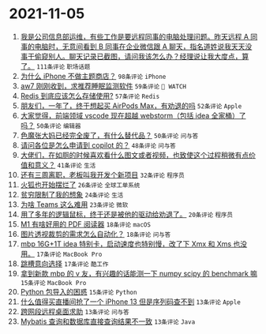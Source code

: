 # 2021-11-05

1. [我是公司信息部运维，有些工作是要远程同事的电脑处理问题。昨天远程 A 同事的电脑时，无意间看到 B 同事在企业微信跟 A 聊天，指名道姓说我天天没事干偷窥别人。聊天记录已截图，请问我该怎么办？经理说让我大度点，算了。](https://www.v2ex.com/t/813228) `111条评论` `职场话题`
1. [为什么 iPhone 不做主题商店？](https://www.v2ex.com/t/813186) `98条评论` `iPhone`
1. [aw7 刚刚收到，求推荐睡眠监测软件](https://www.v2ex.com/t/813235) `59条评论` ` WATCH`
1. [Redis 到底应该怎么存储使用?](https://www.v2ex.com/t/813275) `57条评论` `Redis`
1. [朋友们，一年了，终于想起买 AirPods Max，有劝退的吗](https://www.v2ex.com/t/813277) `52条评论` `Apple`
1. [大家觉得，前端领域 vscode 现在超越 webstorm（包括 idea 全家桶）了吗？](https://www.v2ex.com/t/813253) `50条评论` `编辑器`
1. [色魔张大妈已经完全废了，有什么替代品？](https://www.v2ex.com/t/813227) `50条评论` `问与答`
1. [请问各位是怎么申请到 copilot 的？](https://www.v2ex.com/t/813188) `48条评论` `问与答`
1. [大佬们，在如厕的时候喜欢看什么图文或者视频，也致使这个过程稍微有点价值和意义？](https://www.v2ex.com/t/813206) `41条评论` `生活`
1. [还有三周离职，老板叫我开发个新项目](https://www.v2ex.com/t/813262) `32条评论` `程序员`
1. [火狐也开始摆烂了](https://www.v2ex.com/t/813358) `26条评论` `全球工单系统`
1. [贫穷限制了我的想象](https://www.v2ex.com/t/813373) `24条评论` `生活`
1. [为啥 Teams 这么难用](https://www.v2ex.com/t/813322) `23条评论` `微软`
1. [用了多年的逻辑鼠标，终于还是被他的驱动给劝退了。](https://www.v2ex.com/t/813223) `20条评论` `程序员`
1. [M1 有啥好用的 PDF 阅读器](https://www.v2ex.com/t/813270) `18条评论` `macOS`
1. [图片透视裁剪的需求怎么自动化？](https://www.v2ex.com/t/813225) `18条评论` `问与答`
1. [mbp 16G+1T idea 特别卡，启动速度也特别慢，改了下 Xmx 和 Xms 也没用。](https://www.v2ex.com/t/813292) `17条评论` `MacBook Pro`
1. [跳槽意向选择](https://www.v2ex.com/t/813190) `17条评论` `酷工作`
1. [拿到新款 mbp 的 v 友，有兴趣的话能测一下 numpy scipy 的 benchmark 嘛](https://www.v2ex.com/t/813232) `15条评论` `MacBook Pro`
1. [Python 包导入的困惑](https://www.v2ex.com/t/813185) `15条评论` `Python`
1. [什么值得买直播间抢了一个 iPhone 13 但是序列码查不到](https://www.v2ex.com/t/813390) `13条评论` `Apple`
1. [跨网段远程桌面求助](https://www.v2ex.com/t/813361) `13条评论` `问与答`
1. [Mybatis 查询和数据库直接查询结果不一致](https://www.v2ex.com/t/813319) `13条评论` `Java`
